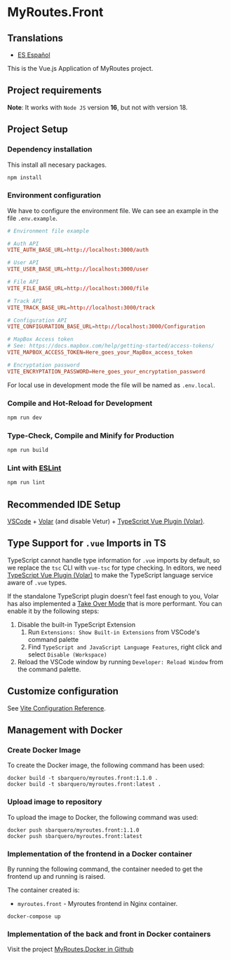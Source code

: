 # MyRoutes.Front

## Translations

- [ES Español](./README.es.md)

This is the Vue.js Application of MyRoutes project.

## Project requirements

**Note**: It works with `Node JS` version **16**, but not with version 18.

## Project Setup

### Dependency installation
This install all necesary packages.
```sh
npm install
```

### Environment configuration
We have to configure the environment file. We can see an example in the file ```.env.example```. 

```conf
# Environment file example

# Auth API
VITE_AUTH_BASE_URL=http://localhost:3000/auth

# User API
VITE_USER_BASE_URL=http://localhost:3000/user

# File API
VITE_FILE_BASE_URL=http://localhost:3000/file

# Track API
VITE_TRACK_BASE_URL=http://localhost:3000/track

# Configuration API
VITE_CONFIGURATION_BASE_URL=http://localhost:3000/Configuration

# MapBox Access token
# See: https://docs.mapbox.com/help/getting-started/access-tokens/
VITE_MAPBOX_ACCESS_TOKEN=Here_goes_your_MapBox_access_token

# Encryptation password
VITE_ENCRYPTATION_PASSWORD=Here_goes_your_encryptation_password
```
For local use in development mode the file will be named as `.env.local`.

### Compile and Hot-Reload for Development

```sh
npm run dev
```

### Type-Check, Compile and Minify for Production

```sh
npm run build
```

### Lint with [ESLint](https://eslint.org/)

```sh
npm run lint
```

## Recommended IDE Setup

[VSCode](https://code.visualstudio.com/) + [Volar](https://marketplace.visualstudio.com/items?itemName=Vue.volar) (and disable Vetur) + [TypeScript Vue Plugin (Volar)](https://marketplace.visualstudio.com/items?itemName=Vue.vscode-typescript-vue-plugin).

## Type Support for `.vue` Imports in TS

TypeScript cannot handle type information for `.vue` imports by default, so we replace the `tsc` CLI with `vue-tsc` for type checking. In editors, we need [TypeScript Vue Plugin (Volar)](https://marketplace.visualstudio.com/items?itemName=Vue.vscode-typescript-vue-plugin) to make the TypeScript language service aware of `.vue` types.

If the standalone TypeScript plugin doesn't feel fast enough to you, Volar has also implemented a [Take Over Mode](https://github.com/johnsoncodehk/volar/discussions/471#discussioncomment-1361669) that is more performant. You can enable it by the following steps:

1. Disable the built-in TypeScript Extension
    1) Run `Extensions: Show Built-in Extensions` from VSCode's command palette
    2) Find `TypeScript and JavaScript Language Features`, right click and select `Disable (Workspace)`
2. Reload the VSCode window by running `Developer: Reload Window` from the command palette.

## Customize configuration

See [Vite Configuration Reference](https://vitejs.dev/config/).

## Management with Docker

### Create Docker Image

To create the Docker image, the following command has been used:

```
docker build -t sbarquero/myroutes.front:1.1.0 .
docker build -t sbarquero/myroutes.front:latest .
```

### Upload image to repository

To upload the image to Docker, the following command was used:

```
docker push sbarquero/myroutes.front:1.1.0
docker push sbarquero/myroutes.front:latest
```

### Implementation of the frontend in a Docker container

By running the following command, the container needed to get the frontend up and running is raised.

The container created is:
   - `myroutes.front` - Myroutes frontend in Nginx container.

```
docker-compose up
```

### Implementation of the back and front in Docker containers

Visit the project [MyRoutes.Docker in Github](https://github.com/sbarquero/MyRoutes.Docker)
